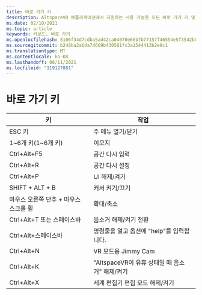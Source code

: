 ```yaml
---
title: 바로 가기 키
description: AltspaceVR 애플리케이션에서 지원하는 사용 가능한 모든 바로 가기 키 및 작업을 최신 상태로 유지합니다.
ms.date: 02/10/2021
ms.topic: article
keywords: 키보드, 바로 가기
ms.openlocfilehash: 5106f34d7cdba5ad42ca04070e66b7b77157f46554e5f3542b08ecb6e7f15030
ms.sourcegitcommit: b248ba2a6da7d669b430581fc3a1544413b2e9c1
ms.translationtype: MT
ms.contentlocale: ko-KR
ms.lasthandoff: 08/11/2021
ms.locfileid: "119127881"
---
```

# <a name="keyboard-shortcuts"></a>바로 가기 키

| 키 | 작업 |
|---|---|
| ESC 키 | 주 메뉴 열기/닫기 |
| 1~6개 키(1~6개 키) | 이모지 |
| Ctrl+Alt+F5 | 공간 다시 입력 |
| Ctrl+Alt+R | 공간 다시 설정 |
| Ctrl+Alt+P | UI 해제/켜기 |
| SHIFT + ALT + B | 커서 켜기/끄기 |
| 마우스 오른쪽 단추 + 마우스 스크롤 휠 | 확대/축소 |
| Ctrl+Alt+T 또는 스페이스바 | 음소거 해제/켜기 전환 |
| Ctrl+Alt+스페이스바 | 명령줄을 열고 옵션에 "help"를 입력합니다. |
| Ctrl+Alt+N | VR 모드용 Jimmy Cam |
| Ctrl+Alt+K | "AltspaceVR이 유휴 상태일 때 음소거" 해제/켜기 |
| Ctrl+Alt+X | 세계 편집기 편집 모드 해제/켜기 |